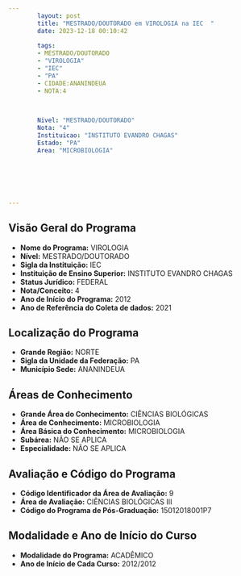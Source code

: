 ```yaml
---
        layout: post
        title: "MESTRADO/DOUTORADO em VIROLOGIA na IEC  "
        date: 2023-12-18 00:10:42
     
        tags:
        - MESTRADO/DOUTORADO
        - "VIROLOGIA"
        - "IEC"
        - "PA"
        - CIDADE:ANANINDEUA
        - NOTA:4
        
       

        Nivel: "MESTRADO/DOUTORADO"
        Nota: "4"
        Instituicao: "INSTITUTO EVANDRO CHAGAS"
        Estado: "PA"
        Area: "MICROBIOLOGIA"
        
        
        
        
        
        
---
```

## Visão Geral do Programa
- **Nome do Programa:** VIROLOGIA
- **Nível:** MESTRADO/DOUTORADO
- **Sigla da Instituição:** IEC
- **Instituição de Ensino Superior:** INSTITUTO EVANDRO CHAGAS
- **Status Jurídico:** FEDERAL
- **Nota/Conceito:** 4
- **Ano de Início do Programa:** 2012
- **Ano de Referência do Coleta de dados:** 2021

## Localização do Programa
- **Grande Região:** NORTE
- **Sigla da Unidade da Federação:** PA
- **Município Sede:** ANANINDEUA

## Áreas de Conhecimento
- **Grande Área do Conhecimento:** CIÊNCIAS BIOLÓGICAS
- **Área de Conhecimento:** MICROBIOLOGIA
- **Área Básica do Conhecimento:** MICROBIOLOGIA
- **Subárea:** NÃO SE APLICA
- **Especialidade:** NÃO SE APLICA

## Avaliação e Código do Programa
- **Código Identificador da Área de Avaliação:** 9
- **Área de Avaliação:** CIÊNCIAS BIOLÓGICAS III
- **Código do Programa de Pós-Graduação:** 15012018001P7


## Modalidade e Ano de Início do Curso
- **Modalidade do Programa:** ACADÊMICO
- **Ano de Início de Cada Curso:** 2012/2012
